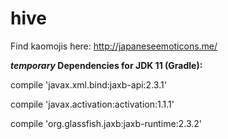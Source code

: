 # hive

Find kaomojis here: http://japaneseemoticons.me/


___temporary_ Dependencies for JDK 11 (Gradle):__

compile 'javax.xml.bind:jaxb-api:2.3.1'

compile 'javax.activation:activation:1.1.1'

compile 'org.glassfish.jaxb:jaxb-runtime:2.3.2'

